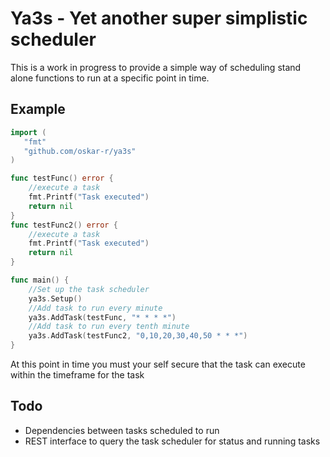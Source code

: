 # Ya3s - Yet another super simplistic scheduler
This is a work in progress to provide a simple way of scheduling stand alone functions to run at a specific point in time.

## Example
```go
import (
   "fmt"
   "github.com/oskar-r/ya3s"
)

func testFunc() error {
    //execute a task
    fmt.Printf("Task executed")
    return nil
}
func testFunc2() error {
    //execute a task
    fmt.Printf("Task executed")
    return nil
}

func main() {
    //Set up the task scheduler
    ya3s.Setup()
    //Add task to run every minute
    ya3s.AddTask(testFunc, "* * * *") 
    //Add task to run every tenth minute
    ya3s.AddTask(testFunc2, "0,10,20,30,40,50 * * *")
}
```
At this point in time you must your self secure that the task can execute within the timeframe for the task

## Todo
* Dependencies between tasks scheduled to run
* REST interface to query the task scheduler for status and running tasks